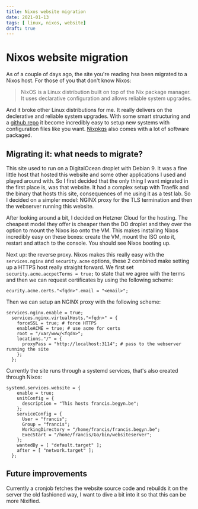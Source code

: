 ```yaml
---
title: Nixos website migration
date: 2021-01-13
tags: [ linux, nixos, website]
draft: true
---
```


# Nixos website migration

As of a couple of days ago, the site you're reading hsa been migrated to a Nixos
host. For those of you that don't know Nixos:

> NixOS is a Linux distribution built on top of the Nix package manager. It uses
> declarative configuration and allows reliable system upgrades.

And it broke other Linux distributions for me. It really delivers on the
declerative and reliable system upgrades. With some smart structuring and a
[github repo](https://github.com/fbegyn/nixos-configuration) it become incredibly
easy to setup new systems with configuration files like you want.
[Nixpkgs](https://github.com/NixOS/nixpkgs) also comes with a lot of software packaged.

## Migrating it: what needs to migrate?

This site used to run on a DigitalOcean droplet with Debian 9. It was a fine
little host that hosted this website and some other applications I used and
played around with. So I first decided that the only thing I want migrated in the
first place is, was that website. It had a complex setup with Traefik and the
binary that hosts this site, consequences of me using it as a test lab.
So I decided on a simpler model: NGINX proxy for the TLS termination and then the
webserver running this website.

After looking around a bit, I decided on Hetzner Cloud for the hosting. The
cheapest model they offer is cheaper then the DO droplet and they over the option
to mount the Nixos iso onto the VM. This makes installing Nixos incredibly easy
on these boxes: create the VM, mount the ISO onto it, restart and attach to the
console. You should see Nixos booting up.

Next up: the reverse proxy. Nixos makes this really easy with the
`services.nginx` and `security.acme` options, these 2 combined make setting up a
HTTPS host really straight forward. We first set `security.acme.accpetTerms =
true;` to state that we agree with the terms and then we can request certificates
by using the following scheme:

```
ecurity.acme.certs."<fqdn>".email = "<email>";
```

Then we can setup an NGINX proxy with the following scheme:

```
services.nginx.enable = true;
  services.nginx.virtualHosts."<fqdn>" = {
    forceSSL = true; # force HTTPS
    enableACME = true; # use acme for certs
    root = "/var/www/<fqdn>";
    locations."/" = {
      proxyPass = "http://localhost:3114"; # pass to the webserver running the site
    };
  };
```

Currently the site runs through a systemd services, that's also created through
Nixos:

```
systemd.services.website = {
    enable = true;
    unitConfig = {
      description = "This hosts francis.begyn.be";
    };
    serviceConfig = {
      User = "francis";
      Group = "francis";
      WorkingDirectory = "/home/francis/francis.begyn.be";
      ExecStart = "/home/francis/Go/bin/websiteserver";
    };
    wantedBy = [ "default.target" ];
    after = [ "network.target" ];
  };
```

## Future improvements

Currently a cronjob fetches the website source code and rebuilds it on the server
the old fashioned way, I want to dive a bit into it so that this can be more Nixified.
